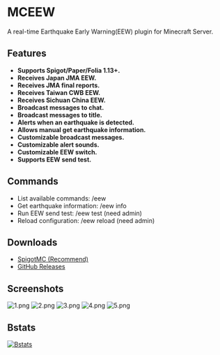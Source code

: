 # MCEEW

A real-time Earthquake Early Warning(EEW) plugin for Minecraft Server.

## Features

*   **Supports Spigot/Paper/Folia 1.13+.**
*   **Receives Japan JMA EEW.**
*   **Receives JMA final reports.**
*   **Receives Taiwan CWB EEW.**
*   **Receives Sichuan China EEW.**
*   **Broadcast messages to chat.**
*   **Broadcast messages to title.**
*   **Alerts when an earthquake is detected.**
*   **Allows manual get earthquake information.**
*   **Customizable broadcast messages.**
*   **Customizable alert sounds.**
*   **Customizable EEW switch.**
*   **Supports EEW send test.**

## Commands

*   List available commands: /eew
*   Get earthquake information: /eew info
*   Run EEW send test: /eew test (need admin)
*   Reload configuration: /eew reload (need admin)

## Downloads

*   [SpigotMC (Recommend)](https://acg.kr/mceew)
*   [GitHub Releases](https://github.com/TenkyuChimata/MCEEW/releases/latest)

## Screenshots

![1.png](https://s2.loli.net/2023/07/12/QSyfaT8DxYBdcs3.png)
![2.png](https://s2.loli.net/2023/07/12/SB3jP2TslVDnR4F.png)
![3.png](https://s2.loli.net/2023/07/12/d58aXyUEieQDN7Z.png)
![4.png](https://s2.loli.net/2023/07/12/y16andOfi4FhkuU.png)
![5.png](https://s2.loli.net/2023/07/12/XMtCy2UfjOqIdY1.png)

## Bstats

[![Bstats](https://bstats.org/signatures/bukkit/MCEEW.svg)](https://bstats.org/plugin/bukkit/MCEEW/17261)
